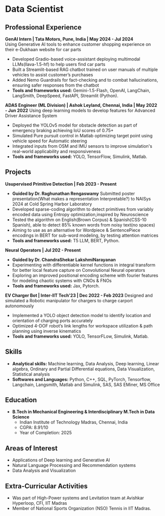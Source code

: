 # Data Scientist

## Professional Experience
**GenAI Intern | Tata Motors, Pune, India | May 2024 - Jul 2024**
<br>
Using Generative AI tools to enhance customer shopping experience on their e-Dukhaan website for car parts
* Developed Gradio-based voice-assistant deploying multimodal LLMs(llava-1.5-hf) to help users find car parts
* Built a Streamlit-based RAG chatbot trained on user manuals of multiple vehicles to assist customer’s purchases
* Added Nemo Guardrails for fact-checking and to combat hallucinations, ensuring safer responses from the chatbot
* **Tools and frameworks used:** Gemini-1.5-Flash, OpenAI, LangChain, LangSmith, DeepSpeed, FastAPI, Streamlit (Python).

**ADAS Engineer (ML Division) | Ashok Leyland, Chennai, India | May 2022 - Jun 2022**
Using deep learning models to develop features for Advanced Driver Assistance System
* Deployed the YOLOv5 model for obstacle detection as part of emergency braking achieving IoU scores of 0.75+
* Simulated Pure pursuit control in Matlab optimizing target point using vehicle speed for Automatic steering
* Integrated inputs from OSM and IMU sensors to improve simulation's real-world applicability and responsiveness
* **Tools and frameworks used:** YOLO, TensorFlow, Simulink, Matlab.

## Projects

**Usupervised Primitive Detection | Feb 2023 - Present**
* **Guided by Dr. Raghunathan Rengaswamy** 
Submitted poster presentation(What makes a representation Interpretable?) to NAISys 2024 at Cold Spring Harbor Laboratory
* Developed sparse-coding algorithm to detect primitives from variably encoded data using Entropy optimization,inspired by Neuroscience
* Tested the algorithm on English(Brown Corpus) & Spanish(CSS-10 Spanish), able to detect 85% known words from noisy text(no spaces)
* Aiming to use as an alternative for Wordpiece & SentencePiece encodings in BERT for sub-word modeling, by testing attention matrices
* **Tools and frameworks used:** T5 LLM, BERT, Python.


**Neural Operators | Jul 202 - Present**
* **Guided by Dr. ChandraShekar LakshmiNarayanan** 
* Experimenting with differentiable kernel functions in integral transform for better local feature capture on Convolutional Neural operators
* Exploring an improved positional encoding scheme with fourier features for modeling chaotic systems with CNOs & FNOs
* **Tools and frameworks used:** Jax, Pytorch.

**EV Charger Bot | Inter-IIT Tech'23 | Dec 2022 - Feb 2023**
Designed and simulated a Robotic manipulator for chargers to charge carport autonomously
* Implemented a YOLO object detection model to identify location and orientation of charging ports accurately
* Optimized 4-DOF robot’s link lengths for workspace utilization & path planning using inverse kinematics
* **Tools and frameworks used:** YOLO, TensorFLow, Simulink, Matlab.

## Skills

* **Analytical skills:** Machine learning, Data Analysis, Deep learning, Linear algebra, Ordinary and Partial Differential equations, Data Visualization, Statistical analysis
* **Softwares and Languages:** Python, C++, SQL, PyTorch, Tensorflow, Langchain, Langsmith, Matlab and Simulink, SAS, SAS EMiner, MS Office

## Education

* **B.Tech in Mechanical Engineering & Interdisciplinary M.Tech in Data Science**
    * Indian Institute of Technology Madras, Chennai, India
    * CGPA: 8.91/10
    * Year of Completion: 2025
## Areas of Interest

* Applications of Deep learning and Generative AI
* Natural Language Processing and Recommendation systems
* Data Analysis and Visualization 

## Extra-Curricular Activities
* Was part of High-Power systems and Levitation team at Avishkar Hyperloop, CFI, IIT Madras
* Member of National Sports Organization (NSO) Tennis in IIT Madras.
